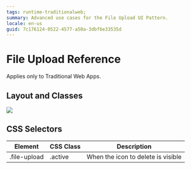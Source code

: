```yaml
---
tags: runtime-traditionalweb; 
summary: Advanced use cases for the File Upload UI Pattern.
locale: en-us
guid: 7c176124-0522-4577-a50a-3dbf6e33535d
---
```


# File Upload Reference

<div class="info" markdown="1">

Applies only to Traditional Web Apps.

</div>

## Layout and Classes

![](<images/fileupload-image-2.png>)

## CSS Selectors

| Element |  CSS Class |  Description  |
| ---|---|---
| .file-upload | .active |  When the icon to delete is visible |


